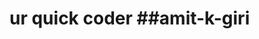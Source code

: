 # ur quick coder ##amit-k-giri

<!--
**amit-k-giri/amit-k-giri** is a ✨ _special_ ✨ repository because its `README.md` (this file) appears on your GitHub profile.

Here are some ideas to get you started:


####- 🌱 I’m currently learning PYTHON 
####- 🤔 I’m looking for help with WHAT FIELD TO CHOOSE
####- 💬 Ask me about ... PYTHON RELATED STUFF
####- 📫 How to reach me: TWITTER🐦✓@amit_k_giri
                      Mail📥✓mail2amikg@gmail.com
####- 😄 Pronouns: he/him
###- ✨ #TWEAK AND CODE 

